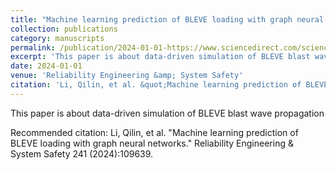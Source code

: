 ```yaml
---
title: "Machine learning prediction of BLEVE loading with graph neural networks"
collection: publications
category: manuscripts
permalink: /publication/2024-01-01-https://www.sciencedirect.com/science/article/pii/S0951832023005537
excerpt: 'This paper is about data-driven simulation of BLEVE blast wave propagation'
date: 2024-01-01
venue: 'Reliability Engineering &amp; System Safety'
citation: 'Li, Qilin, et al. &quot;Machine learning prediction of BLEVE loading with graph neural networks.&quot; Reliability Engineering &amp; System Safety 241 (2024):109639.'
---
```

This paper is about data-driven simulation of BLEVE blast wave propagation

Recommended citation: Li, Qilin, et al. "Machine learning prediction of BLEVE loading with graph neural networks." Reliability Engineering & System Safety 241 (2024):109639.